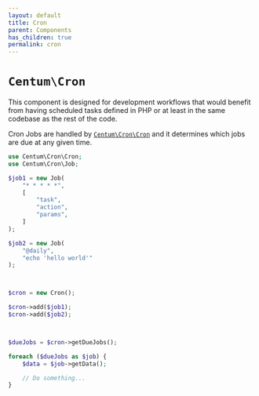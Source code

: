 ```yaml
---
layout: default
title: Cron
parent: Components
has_children: true
permalink: cron
---
```




# `Centum\Cron`

This component is designed for development workflows that would benefit from having scheduled tasks defined in PHP or at least in the same codebase as the rest of the code.

Cron Jobs are handled by [`Centum\Cron\Cron`](https://github.com/SidRoberts/centum/blob/development/src/Cron/Cron.php) and it determines which jobs are due at any given time.

```php
use Centum\Cron\Cron;
use Centum\Cron\Job;

$job1 = new Job(
    "* * * * *",
    [
        "task",
        "action",
        "params",
    ]
);

$job2 = new Job(
    "@daily",
    "echo 'hello world'"
);



$cron = new Cron();

$cron->add($job1);
$cron->add($job2);



$dueJobs = $cron->getDueJobs();

foreach ($dueJobs as $job) {
    $data = $job->getData();

    // Do something...
}
```
